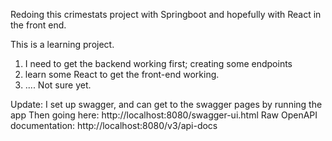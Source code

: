 Redoing this crimestats project with Springboot
and hopefully with React in the front end.

This is a learning project. 

1. I need to get the backend working first; creating some endpoints
2. learn some React to get the front-end working.
3. .... Not sure yet.

Update:
I set up swagger, and can get to the swagger pages by running the app
Then going here: http://localhost:8080/swagger-ui.html
Raw OpenAPI documentation: http://localhost:8080/v3/api-docs


